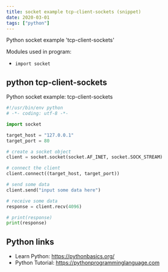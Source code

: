 ```yaml
---
title: socket example tcp-client-sockets (snippet)
date: 2020-03-01
tags: ["python"]
---
```

Python socket example 'tcp-client-sockets'


Modules used in program: 
* `import socket`

## python tcp-client-sockets

Python socket example: tcp-client-sockets

```python
#!/usr/bin/env python
# -*- coding: utf-8 -*-

import socket

target_host = "127.0.0.1"
target_port = 80

# create a socket object
client = socket.socket(socket.AF_INET, socket.SOCK_STREAM)

# connect the client
client.connect((target_host, target_port))

# send some data
client.send("input some data here")

# receive some data
response = client.recv(4096)

# print(response)
print(response)

```

## Python links

- Learn Python: https://pythonbasics.org/
- Python Tutorial: https://pythonprogramminglanguage.com

